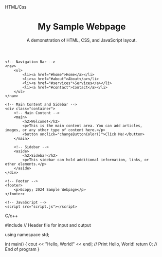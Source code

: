 HTML/Css
<!DOCTYPE html>
<html lang="en">
<head>
    <meta charset="UTF-8">
    <meta name="viewport" content="width=device-width, initial-scale=1.0">
    <title>Sample Webpage Design</title>
    <link rel="stylesheet" href="styles.css">
</head>
<body>
    <!-- Header Section -->
    <header>
        <h1>My Sample Webpage</h1>
        <p>A demonstration of HTML, CSS, and JavaScript layout.</p>
    </header>

    <!-- Navigation Bar -->
    <nav>
        <ul>
            <li><a href="#home">Home</a></li>
            <li><a href="#about">About</a></li>
            <li><a href="#services">Services</a></li>
            <li><a href="#contact">Contact</a></li>
        </ul>
    </nav>

    <!-- Main Content and Sidebar -->
    <div class="container">
        <!-- Main Content -->
        <main>
            <h2>Welcome!</h2>
            <p>This is the main content area. You can add articles, images, or any other type of content here.</p>
            <button onclick="changeButtonColor()">Click Me!</button>
        </main>

        <!-- Sidebar -->
        <aside>
            <h2>Sidebar</h2>
            <p>This sidebar can hold additional information, links, or other elements.</p>
        </aside>
    </div>

    <!-- Footer -->
    <footer>
        <p>&copy; 2024 Sample Webpage</p>
    </footer>

    <!-- JavaScript -->
    <script src="script.js"></script>
</body>
</html>


C/c++

#include <iostream>  // Header file for input and output

using namespace std;

int main() {
    cout << "Hello, World!" << endl;  // Print Hello, World!
    return 0;  // End of program
}
